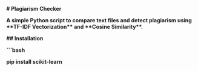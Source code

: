 **# Plagiarism Checker**



**A simple Python script to compare text files and detect plagiarism using \*\*TF-IDF Vectorization\*\* and \*\*Cosine Similarity\*\*.**



**## Installation**

**```bash**

**pip install scikit-learn**




